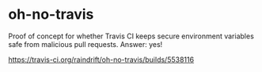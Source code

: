 oh-no-travis
============

Proof of concept for whether Travis CI keeps secure environment variables safe from malicious pull requests.  Answer: yes!

https://travis-ci.org/raindrift/oh-no-travis/builds/5538116
